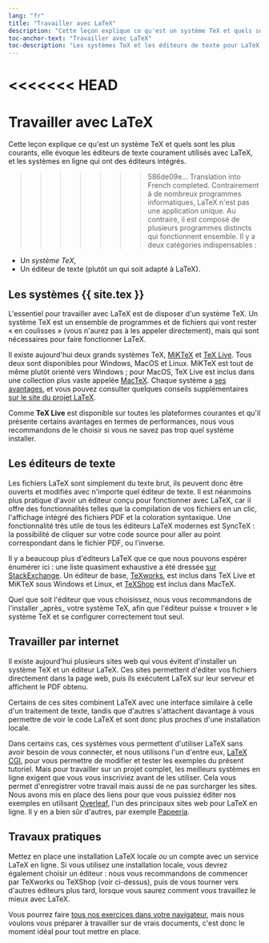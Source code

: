 ```yaml
---
lang: "fr"
title: "Travailler avec LaTeX"
description: "Cette leçon explique ce qu'est un système TeX et quels sont les plus courants, elle évoque les éditeurs de texte courament utilisés avec LaTeX, et les systèmes en ligne qui ont des éditeurs intégrés."
toc-anchor-text: "Travailler avec LaTeX"
toc-description: "Les systèmes TeX et les éditeurs de texte pour LaTeX."
---
```


<<<<<<< HEAD
=======
# Travailler avec LaTeX

<span class="summary">Cette leçon explique ce qu'est un système TeX et quels sont les plus courants, elle évoque les éditeurs de texte courament utilisés avec LaTeX, et les systèmes en ligne qui ont des éditeurs intégrés.</span>

>>>>>>> 586de09e... Translation into French completed.
Contrairement à de nombreux programmes informatiques, LaTeX n'est pas une
application unique. Au contraire, il est composé de plusieurs programmes
distincts qui fonctionnent ensemble. Il y a deux catégories indispensables :

- Un _système TeX_,
- Un éditeur de texte (plutôt un qui soit adapté à LaTeX).


## Les systèmes {{ site.tex }}

L'essentiel pour travailler avec LaTeX est de disposer d'un système TeX. Un
système TeX est un ensemble de programmes et de fichiers qui vont rester
« en coulisses » (vous n'aurez pas à les appeler directement), mais qui sont
nécessaires pour faire fonctionner LaTeX.

Il existe aujourd'hui deux grands systèmes TeX, [MiKTeX](https://www.miktex.org)
et [TeX Live](https://tug.org/texlive). Tous deux sont disponibles pour Windows,
MacOS et Linux. MiKTeX est tout de même plutôt orienté vers Windows ; pour
MacOS, TeX Live est inclus dans une collection plus vaste appelée
[MacTeX](http://www.tug.org/mactex/). Chaque système a
[ses avantages](https://tex.stackexchange.com/questions/20036), et vous pouvez
consulter quelques conseils supplémentaires
[sur le site du projet LaTeX](https://www.latex-project.org/get/).

Comme **TeX Live** est disponible sur toutes les plateformes courantes et qu'il
présente certains avantages en termes de performances, nous vous recommandons
de le choisir si vous ne savez pas trop quel système installer.


## Les éditeurs de texte

Les fichiers LaTeX sont simplement du texte brut, ils peuvent donc être ouverts
et modifiés avec n'importe quel éditeur de texte. Il est néanmoins plus pratique
d'avoir un éditeur conçu pour fonctionner avec LaTeX, car il offre des
fonctionnalités telles que la compilation de vos fichiers en un clic,
l'affichage intégré des fichiers PDF et la coloration syntaxique. Une
fonctionnalité très utile de tous les éditeurs LaTeX modernes est SyncTeX :
la possibilité de cliquer sur votre code source pour aller au point correspondant
dans le fichier PDF, ou l'inverse.

Il y a beaucoup plus d'éditeurs LaTeX que ce que nous pouvons espérer énumérer ici :
une liste quasiment exhaustive a été dressée
[sur StackExchange](https://tex.stackexchange.com/questions/339/latex-editors-ides).
Un éditeur de base, [TeXworks](https://tug.org/texworks), est inclus dans
TeX Live et MiKTeX sous Windows et Linux, et
[TeXShop](https://pages.uoregon.edu/koch/texshop/) est inclus dans MacTeX.


<p class="hint">Quel que soit l'éditeur que vous choisissez, nous vous recommandons de
l'installer _après_ votre système TeX, afin que l'éditeur puisse « trouver » le
système TeX et se configurer correctement tout seul.</p>



## Travailler par internet

Il existe aujourd'hui plusieurs sites web qui vous évitent d'installer un
système TeX et un éditeur LaTeX. Ces sites permettent d'éditer vos fichiers
directement dans la page web, puis ils exécutent LaTeX sur leur serveur et
affichent le PDF obtenu.

Certains de ces sites combinent LaTeX avec une interface similaire à celle d'un
traitement de texte, tandis que d'autres s'attachent davantage à vous permettre
de voir le code LaTeX et sont donc plus proches d'une installation locale.

Dans certains cas, ces systèmes vous permettent d'utiliser LaTeX sans avoir
besoin de vous connecter, et nous utilisons l'un d'entre eux,
[LaTeX CGI](https://latexcgi.xyz), pour vous permettre de modifier et tester les
exemples du présent tutoriel. Mais pour travailler sur un projet complet, les
meilleurs systèmes en ligne exigent que vous vous inscriviez avant de les
utiliser. Cela vous permet d'enregistrer votre travail mais aussi de ne pas
surcharger les sites. Nous avons mis en place des liens pour que vous puissiez
éditer nos exemples en utilisant [Overleaf](https://www.overleaf.com), l'un des
principaux sites web pour LaTeX en ligne. Il y en a bien sûr d'autres, par
exemple [Papeeria](https://papeeria.com/).


## Travaux pratiques

Mettez en place une installation LaTeX locale _ou_ un compte avec un service
LaTeX en ligne. Si vous utilisez une installation locale, vous devrez également
choisir un éditeur : nous vous recommandons de commencer par TeXworks ou
TeXShop (voir ci-dessus), puis de vous tourner vers d'autres éditeurs plus
tard, lorsque vous saurez comment _vous_ travaillez le mieux avec LaTeX.

Vous pourrez faire [tous nos exercices dans votre navigateur](help.md), mais
nous voulons vous préparer à travailler sur de vrais documents, c'est donc le
moment idéal pour tout mettre en place.
